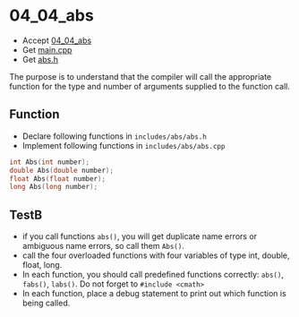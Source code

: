 # 04_04_abs

- Accept [04_04_abs](https://classroom.github.com/a/rpzxmVoQ)
- Get [main.cpp](main.cpp)
- Get [abs.h](abs.h)

The purpose is to understand that the compiler will call the appropriate function for the type and number of arguments supplied to the function call.


## Function

- Declare following functions in `includes/abs/abs.h`
- Implement following functions in `includes/abs/abs.cpp`

```c++
int Abs(int number);
double Abs(double number);
float Abs(float number);
long Abs(long number);
```


## TestB

- if you call functions `abs()`, you will get duplicate name errors or ambiguous name errors, so call them `Abs()`.
- call the four overloaded functions with four variables of type int, double, float, long.
- In each function, you should call predefined functions correctly: `abs()`, `fabs()`, `labs()`. Do not forget to `#include <cmath>`
- In each function, place a debug statement to print out which function is being called.
